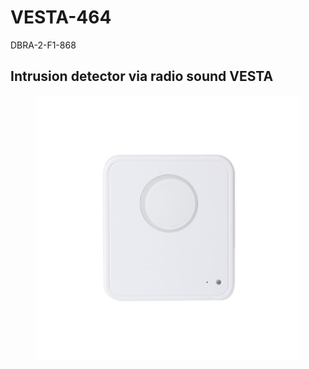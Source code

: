 # VESTA-464

DBRA-2-F1-868

## Intrusion detector via radio sound VESTA

<figure><img src=".gitbook/assets/image (4) (1) (1) (1).png" alt=""><figcaption></figcaption></figure>
